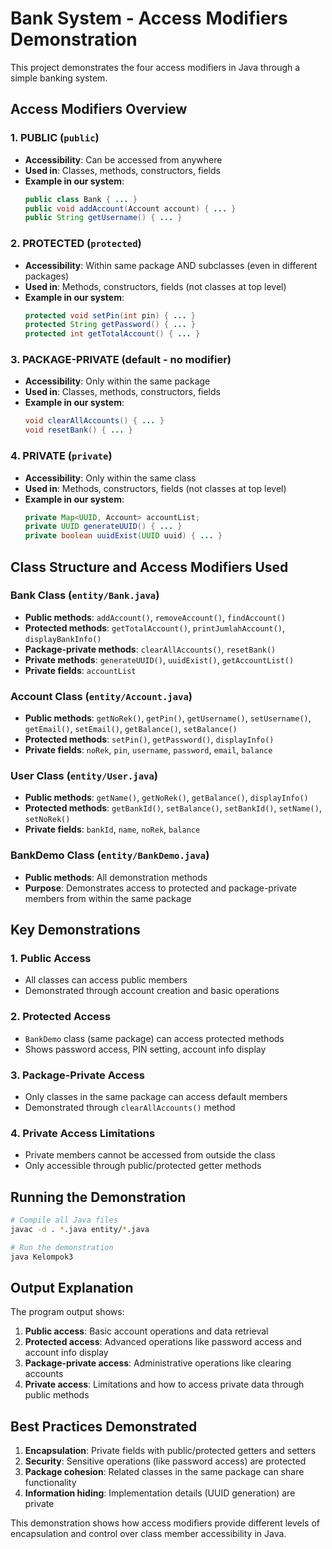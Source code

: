 # Bank System - Access Modifiers Demonstration

This project demonstrates the four access modifiers in Java through a simple banking system.

## Access Modifiers Overview

### 1. **PUBLIC** (`public`)
- **Accessibility**: Can be accessed from anywhere
- **Used in**: Classes, methods, constructors, fields
- **Example in our system**:
  ```java
  public class Bank { ... }
  public void addAccount(Account account) { ... }
  public String getUsername() { ... }
  ```

### 2. **PROTECTED** (`protected`)
- **Accessibility**: Within same package AND subclasses (even in different packages)
- **Used in**: Methods, constructors, fields (not classes at top level)
- **Example in our system**:
  ```java
  protected void setPin(int pin) { ... }
  protected String getPassword() { ... }
  protected int getTotalAccount() { ... }
  ```

### 3. **PACKAGE-PRIVATE** (default - no modifier)
- **Accessibility**: Only within the same package
- **Used in**: Classes, methods, constructors, fields
- **Example in our system**:
  ```java
  void clearAllAccounts() { ... }
  void resetBank() { ... }
  ```

### 4. **PRIVATE** (`private`)
- **Accessibility**: Only within the same class
- **Used in**: Methods, constructors, fields (not classes at top level)
- **Example in our system**:
  ```java
  private Map<UUID, Account> accountList;
  private UUID generateUUID() { ... }
  private boolean uuidExist(UUID uuid) { ... }
  ```

## Class Structure and Access Modifiers Used

### Bank Class (`entity/Bank.java`)
- **Public methods**: `addAccount()`, `removeAccount()`, `findAccount()`
- **Protected methods**: `getTotalAccount()`, `printJumlahAccount()`, `displayBankInfo()`
- **Package-private methods**: `clearAllAccounts()`, `resetBank()`
- **Private methods**: `generateUUID()`, `uuidExist()`, `getAccountList()`
- **Private fields**: `accountList`

### Account Class (`entity/Account.java`)
- **Public methods**: `getNoRek()`, `getPin()`, `getUsername()`, `setUsername()`, `getEmail()`, `setEmail()`, `getBalance()`, `setBalance()`
- **Protected methods**: `setPin()`, `getPassword()`, `displayInfo()`
- **Private fields**: `noRek`, `pin`, `username`, `password`, `email`, `balance`

### User Class (`entity/User.java`)
- **Public methods**: `getName()`, `getNoRek()`, `getBalance()`, `displayInfo()`
- **Protected methods**: `getBankId()`, `setBalance()`, `setBankId()`, `setName()`, `setNoRek()`
- **Private fields**: `bankId`, `name`, `noRek`, `balance`

### BankDemo Class (`entity/BankDemo.java`)
- **Public methods**: All demonstration methods
- **Purpose**: Demonstrates access to protected and package-private members from within the same package

## Key Demonstrations

### 1. Public Access
- All classes can access public members
- Demonstrated through account creation and basic operations

### 2. Protected Access
- `BankDemo` class (same package) can access protected methods
- Shows password access, PIN setting, account info display

### 3. Package-Private Access
- Only classes in the same package can access default members
- Demonstrated through `clearAllAccounts()` method

### 4. Private Access Limitations
- Private members cannot be accessed from outside the class
- Only accessible through public/protected getter methods

## Running the Demonstration

```bash
# Compile all Java files
javac -d . *.java entity/*.java

# Run the demonstration
java Kelompok3
```

## Output Explanation

The program output shows:
1. **Public access**: Basic account operations and data retrieval
2. **Protected access**: Advanced operations like password access and account info display
3. **Package-private access**: Administrative operations like clearing accounts
4. **Private access**: Limitations and how to access private data through public methods

## Best Practices Demonstrated

1. **Encapsulation**: Private fields with public/protected getters and setters
2. **Security**: Sensitive operations (like password access) are protected
3. **Package cohesion**: Related classes in the same package can share functionality
4. **Information hiding**: Implementation details (UUID generation) are private

This demonstration shows how access modifiers provide different levels of encapsulation and control over class member accessibility in Java.